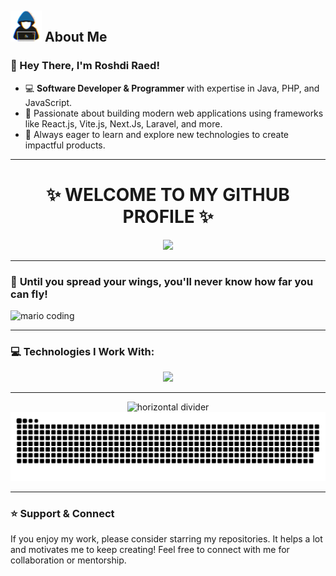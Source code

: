 ## <picture><img src="https://github.com/0xAbdulKhalid/0xAbdulKhalid/raw/main/assets/mdImages/about_me.gif" width="50px"></picture> **About Me**

### 👋 Hey There, I'm Roshdi Raed!

- 💻 **Software Developer & Programmer** with expertise in Java, PHP, and JavaScript.
- 🚀 Passionate about building modern web applications using frameworks like React.js, Vite.js, Next.Js, Laravel, and more.
- 🌱 Always eager to learn and explore new technologies to create impactful products.

---

<h1 align="center">✨ WELCOME TO MY GITHUB PROFILE ✨</h1>

<p align="center">
  <img src="https://readme-typing-svg.herokuapp.com?color=0d8eceF&size=30&center=true&vCenter=true&width=550&height=70&lines=Hey+There+👋,+I'm+Roshdi;+Full+Stack+Developer+🎲;+Loves+To+Build+Products+✨;+Mentor+and+Freelancer+🤝;+Beta+Tester+⌚;+Coding+Fanatic+✌;Creating+With+React+and+Next.js+🛠;Exploring+Data+Science+⌛">
</p>

---

### 🌟 **Until you spread your wings, you'll never know how far you can fly!**

![mario coding](https://i.imgur.com/1ZvVkDc.gif)

---

### 💻 **Technologies I Work With:**

<p align="center">
  <a href="https://github.com/roshdiraed">
    <img src="https://skillicons.dev/icons?i=git,aws,bootstrap,c,cpp,css,discord,docker,dynamodb,express,figma,firebase,github,html,idea,java,js,kotlin,linux,md,materialui,mongodb,mysql,nextjs,nodejs,postman,py,react,redux,tailwind,ts,vscode&perline=14" />
  </a>
</p>

---

<div align="center">
  <img src="https://user-images.githubusercontent.com/73097560/115834477-dbab4500-a447-11eb-908a-139a6edaec5c.gif" alt="horizontal divider">
</div>

<div align="center">
  <img src="https://github.com/1999AZZAR/1999AZZAR/blob/main/resources/img/grid-snake.svg" alt="snake animation">
</div>

---

### ⭐ **Support & Connect**

If you enjoy my work, please consider starring my repositories. It helps a lot and motivates me to keep creating! Feel free to connect with me for collaboration or mentorship.

